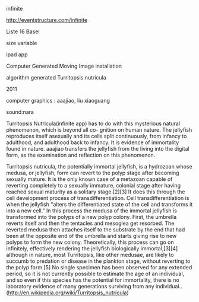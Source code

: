 infinite

http://eventstructure.com/infinite

Liste 16 Basel

size variable

ipad app

Computer Generated Moving Image installation

algorithm generated Turritopsis nutricula

2011

computer graphics : aaajiao, liu xiaoguang

sound:nara

Turritopsis Nutricula(infinite app) has to do with this mysterious natural phenomenon, which is beyond all co- gnition on human nature. The jellyfish reproduces itself asexually and its cells split continuously, from infancy to adulthood, and adulthood back to infancy. It is evidence of immortality found in nature. aaajiao transfers the jellyfish from the living into the digital form, as the examination and reflection on this phenomenon.


Turritopsis nutricula, the potentially immortal jellyfish, is a hydrozoan whose medusa, or jellyfish, form can revert to the polyp stage after becoming sexually mature. It is the only known case of a metazoan capable of reverting completely to a sexually immature, colonial stage after having reached sexual maturity as a solitary stage.[2][3] It does this through the cell development process of transdifferentiation. Cell transdifferentiation is when the jellyfish "alters the differentiated state of the cell and transforms it into a new cell." In this process the medusa of the immortal jellyfish is transformed into the polyps of a new polyp colony. First, the umbrella reverts itself and then the tentacles and mesoglea get resorbed. The reverted medusa then attaches itself to the substrate by the end that had been at the opposite end of the umbrella and starts giving rise to new polyps to form the new colony. Theoretically, this process can go on infinitely, effectively rendering the jellyfish biologically immortal,[3][4] although in nature, most Turritopsis, like other medusae, are likely to succumb to predation or disease in the plankton stage, without reverting to the polyp form.[5] No single specimen has been observed for any extended period, so it is not currently possible to estimate the age of an individual, and so even if this species has the potential for immortality, there is no laboratory evidence of many generations surviving from any individual..(http://en.wikipedia.org/wiki/Turritopsis_nutricula)

